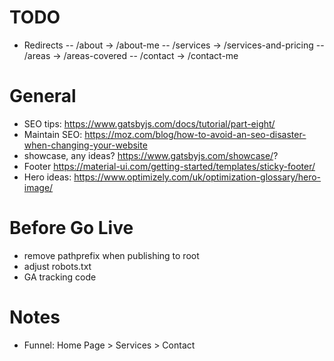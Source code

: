 # TODO

- Redirects
  -- /about -> /about-me
  -- /services -> /services-and-pricing
  -- /areas -> /areas-covered
  -- /contact -> /contact-me

# General

- SEO tips: https://www.gatsbyjs.com/docs/tutorial/part-eight/
- Maintain SEO: https://moz.com/blog/how-to-avoid-an-seo-disaster-when-changing-your-website
- showcase, any ideas? https://www.gatsbyjs.com/showcase/?
- Footer https://material-ui.com/getting-started/templates/sticky-footer/
- Hero ideas: https://www.optimizely.com/uk/optimization-glossary/hero-image/

# Before Go Live

- remove pathprefix when publishing to root
- adjust robots.txt
- GA tracking code

# Notes
- Funnel: Home Page > Services > Contact